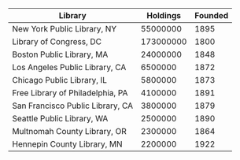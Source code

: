 | Library                               | Holdings      | Founded |
|---------------------------------------|---------------|---------|
| New York Public Library, NY           | 55000000      | 1895    |
| Library of Congress, DC               | 173000000     | 1800    |
| Boston Public Library, MA             | 24000000      | 1848    |
| Los Angeles Public Library, CA        | 6500000       | 1872    |
| Chicago Public Library, IL            | 5800000       | 1873    |
| Free Library of Philadelphia, PA      | 4100000       | 1891    |
| San Francisco Public Library, CA      | 3800000       | 1879    |
| Seattle Public Library, WA            | 2500000       | 1890    |
| Multnomah County Library, OR          | 2300000       | 1864    |
| Hennepin County Library, MN           | 2200000       | 1922    |
